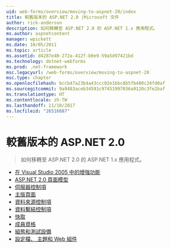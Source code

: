 ```yaml
---
uid: web-forms/overview/moving-to-aspnet-20/index
title: 較舊版本的 ASP.NET 2.0 |Microsoft 文件
author: rick-anderson
description: 如何移轉至 ASP.NET 2.0 的 ASP.NET 1.x 應用程式。
ms.author: aspnetcontent
manager: wpickett
ms.date: 10/05/2011
ms.topic: article
ms.assetid: d4287e40-272a-412f-b0e9-59a5d97421bd
ms.technology: dotnet-webforms
ms.prod: .net-framework
msc.legacyurl: /web-forms/overview/moving-to-aspnet-20
msc.type: chapter
ms.openlocfilehash: bccb47a23b4a43ccc02e1bbc8b5fb480c24fd0af
ms.sourcegitcommit: 9a9483aceb34591c97451997036a9120c3fe2baf
ms.translationtype: HT
ms.contentlocale: zh-TW
ms.lasthandoff: 11/10/2017
ms.locfileid: "26516687"
---
```

<a name="older-versions---aspnet-20"></a>較舊版本的 ASP.NET 2.0
====================
> 如何移轉至 ASP.NET 2.0 的 ASP.NET 1.x 應用程式。


- [在 Visual Studio 2005 中的增強功能](improvements-in-visual-studio-2005.md)
- [ASP.NET 2.0 頁面模型](the-asp-net-2-0-page-model.md)
- [伺服器控制項](server-controls.md)
- [主版頁面](master-pages.md)
- [資料來源控制項](data-source-controls.md)
- [資料繫結控制項](data-bound-controls.md)
- [快取](caching.md)
- [成員資格](membership.md)
- [組態和測試設備](configuration-and-instrumentation.md)
- [設定檔、 主題和 Web 組件](profiles-themes-and-web-parts.md)
